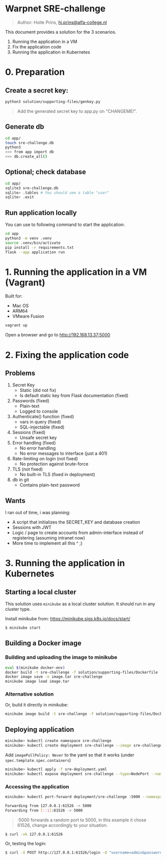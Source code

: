 # Warpnet SRE-challenge
> Author: Hoite Prins, hj.prins@alfa-college.nl

This document provides a solution for the 3 scenarios.

1. Running the application in a VM
2. Fix the application code
3. Running the application in Kubernetes

# 0. Preparation

## Create a secret key:

```bash
python3 solution/supporting-files/genkey.py
```
> Add the generated secret key to app.py on "CHANGEME!".

## Generate db
```bash
cd app/
touch sre-challenge.db
python3
>>> from app import db
>>> db.create_all()
```

## Optional; check database
```bash
cd app/
sqlite3 sre-challenge.db
sqlite> .tables # You should see a table "user"
sqlite> .exit
```

## Run application locally
You can use to following command to start the application:

```bash
cd app
python3 -m venv .venv
source .venv/bin/activate
pip install -r requirements.txt
flask --app application run
```

# 1. Running the application in a VM (Vagrant)

Built for:
- Mac OS
- ARM64
- VMware Fusion

```bash
vagrant up
```
Open a browser and go to http://192.168.13.37:5000

# 2. Fixing the application code
## Problems
1. Secret Key
    - Static (did not fix)
    - Is default static key from Flask documentation (fixed)
2. Passwords (fixed)
    - Plain-text
    - Logged to console
3. Authenticate() function (fixed)
    - vars in query (fixed)
    - SQL-injectable (fixed)
4. Sessions (fixed)
    - Unsafe secret key
5. Error handling (fixed)
    - No error handling
    - No error messages to interface (just a 401)
6. Rate-limiting on login (not fixed)
    - No protection against brute-force
7. TLS (not fixed)
    - No built-in TLS (fixed in deployment)
8. db in git
    - Contains plain-text password

## Wants
I ran out of time, i was planning:
- A script that initializes the SECRET_KEY and database creation
- Sessions with JWT
- Logic / page to create accounts from admin-interface instead of registering (assuming intranet now)
- More time to implement all this ^ ;)

# 3. Running the application in Kubernetes

## Starting a local cluster

This solution uses `minikube` as a local cluster solution. It should run in any cluster type.

Install minikube from: https://minikube.sigs.k8s.io/docs/start/

```bash
$ minikube start
```

## Building a Docker image
### Building and uploading the image to minikube

```bash
eval $(minikube docker-env)
docker build -t sre-challenge -f solution/supporting-files/Dockerfile .
docker image save -o image.tar sre-challenge
minikube image load image.tar
```

### Alternative solution
Or, build it directly in minikube:

```bash
minikube image build -t sre-challenge -f solution/supporting-files/Dockerfile .
```

## Deploying application

```bash
minikube> kubectl create namespace sre-challenge
minikube> kubectl create deployment sre-challenge --image sre-challenge --port 5000 --namespace sre-challenge --dry-run --output yaml > sre-deployment.yaml
```

Add `imagePullPolicy: Never` to the yaml so that it works (under `spec.template.spec.containers`)

```bash
minikube> kubectl apply -f sre-deployment.yaml
minikube> kubectl expose deployment sre-challenge --type=NodePort --namespace sre-challenge
```

### Accessing the application

```bash
minikube> kubectl port-forward deployment/sre-challenge :5000 --namespace sre-challenge

Forwarding from 127.0.0.1:61526 -> 5000
Forwarding from [::1]:61526 -> 5000
```
> :5000 forwards a random port to 5000, in this example it chose 61526, change accordingly to your situation.

```bash
$ curl -vk 127.0.0.1:61526
```

Or, testing the login:

```bash
$ curl -X POST http://127.0.0.1:61526/login -d "username=admin&password=supersecret"
```